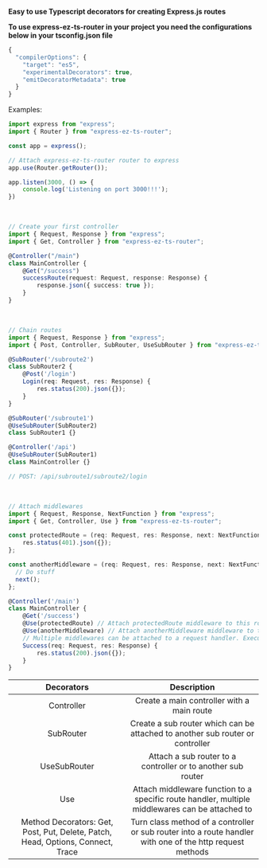 
**Easy to use Typescript decorators for creating Express.js routes**

**To use express-ez-ts-router in your project you need the configurations below in your tsconfig.json file**
```js
{
  "compilerOptions": {
    "target": "es5",
    "experimentalDecorators": true,
    "emitDecoratorMetadata": true
  }
}

```

Examples:

```ts
import express from "express";
import { Router } from "express-ez-ts-router";

const app = express();

// Attach express-ez-ts-router router to express
app.use(Router.getRouter());

app.listen(3000, () => {
    console.log('Listening on port 3000!!!');
})
```

<br>

```ts
// Create your first controller
import { Request, Response } from "express";
import { Get, Controller } from "express-ez-ts-router";

@Controller("/main")
class MainController {
    @Get("/success")
    successRoute(request: Request, response: Response) {
        response.json({ success: true });
    }
}
```
<br>

```ts
// Chain routes
import { Request, Response } from "express";
import { Post, Controller, SubRouter, UseSubRouter } from "express-ez-ts-router";

@SubRouter('/subroute2')
class SubRouter2 {
    @Post('/login')
    Login(req: Request, res: Response) {
        res.status(200).json({});
    }
}

@SubRouter('/subroute1')
@UseSubRouter(SubRouter2)
class SubRouter1 {}

@Controller('/api')
@UseSubRouter(SubRouter1)
class MainController {}

// POST: /api/subroute1/subroute2/login
```

<br>

```ts
// Attach middlewares
import { Request, Response, NextFunction } from "express";
import { Get, Controller, Use } from "express-ez-ts-router";

const protectedRoute = (req: Request, res: Response, next: NextFunction) => {
    res.status(401).json({});
};

const anotherMiddleware = (req: Request, res: Response, next: NextFunction) => {
  // Do stuff
  next();
};

@Controller('/main')
class MainController {
    @Get('/success')
    @Use(protectedRoute) // Attach protectedRoute middleware to this route
    @Use(anotherMiddleware) // Attach anotherMiddleware middleware to this route
    // Multiple middlewares can be attached to a request handler. Execution of order bottom to top. In this case anotherMiddleware will be executed first
    Success(req: Request, res: Response) {
        res.status(200).json({});
    }
}
```

|                                   Decorators                                    |                                                Description                                                |
|:-------------------------------------------------------------------------------:|:---------------------------------------------------------------------------------------------------------:|
|                                Controller                                |                                Create a main controller with a main route                                 |
|                                 SubRouter                                |               Create a sub router which can be attached to another sub router or controller               |
|                             UseSubRouter                             |                       Attach a sub router to a controller or to another sub router                        |
|                                 Use                                 |     Attach middleware function to a specific route handler, multiple middlewares can be attached to       |
| Method Decorators: Get, Post, Put, Delete, Patch, Head, Options, Connect, Trace | Turn class method of a controller or sub router into a route handler with one of the http request methods |